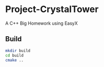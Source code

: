 # Project-CrystalTower
A C++ Big Homework using EasyX

## Build

```bash
mkdir build
cd build
cmake ..
```



